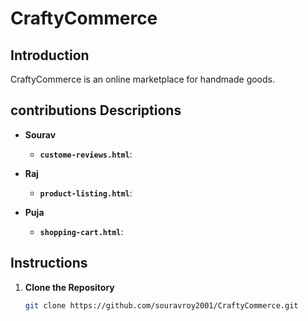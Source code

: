 # CraftyCommerce

## Introduction

CraftyCommerce is an online marketplace for handmade goods.

## contributions Descriptions

- **Sourav**
  - **`custome-reviews.html`**: 

- **Raj**
  - **`product-listing.html`**:

- **Puja**
  - **`shopping-cart.html`**: 

## Instructions

1. **Clone the Repository**

   ```sh
   git clone https://github.com/souravroy2001/CraftyCommerce.git

